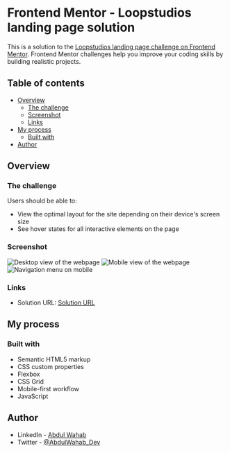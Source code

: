 # Frontend Mentor - Loopstudios landing page solution

This is a solution to the [Loopstudios landing page challenge on Frontend Mentor](https://www.frontendmentor.io/challenges/loopstudios-landing-page-N88J5Onjw). Frontend Mentor challenges help you improve your coding skills by building realistic projects.

## Table of contents

- [Overview](#overview)
  - [The challenge](#the-challenge)
  - [Screenshot](#screenshot)
  - [Links](#links)
- [My process](#my-process)
  - [Built with](#built-with)
- [Author](#author)

## Overview

### The challenge

Users should be able to:

- View the optimal layout for the site depending on their device's screen size
- See hover states for all interactive elements on the page

### Screenshot

![Desktop view of the webpage](./screenshots/desktop-view.png.jpg)
![Mobile view of the webpage](./screenshots/mobile-view.png.jpg)
![Navigation menu on mobile](./screenshots/mobile-menu.png.jpg)

### Links

- Solution URL: [Solution URL](https://github.com/abdulwahab151909/loopstudios-landing-page-main-challenge)

## My process

### Built with

- Semantic HTML5 markup
- CSS custom properties
- Flexbox
- CSS Grid
- Mobile-first workflow
- JavaScript

## Author

- LinkedIn - [Abdul Wahab](https://www.linkedin.com/in/abdulwahabapk/)
- Twitter - [@AbdulWahab_Dev](https://www.twitter.com/AbdulWahab_Dev)
